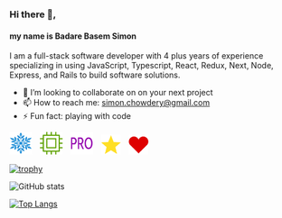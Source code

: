 ### Hi there 👋, 
#### my name is Badare Basem Simon

 I am a full-stack software developer with 4 plus years of experience specializing in using JavaScript, Typescript, React, Redux, Next, Node, Express, and Rails to build software solutions.

- 👯 I’m looking to collaborate on on your next project 
- 📫 How to reach me: simon.chowdery@gmail.com 
- ⚡ Fun fact: playing with code 

<a href='https://archiveprogram.github.com/'><img src='https://raw.githubusercontent.com/acervenky/animated-github-badges/master/assets/acbadge.gif' width='40' height='40'></a> <a href='https://docs.github.com/en/developers'><img src='https://raw.githubusercontent.com/acervenky/animated-github-badges/master/assets/devbadge.gif' width='40' height='40'></a> <a href='https://github.com/pricing'><img src='https://raw.githubusercontent.com/acervenky/animated-github-badges/master/assets/pro.gif' width='40' height='40'></a> <a href='https://stars.github.com/'><img src='https://raw.githubusercontent.com/acervenky/animated-github-badges/master/assets/starbadge.gif' width='35' height='35'></a> <a href='https://docs.github.com/en/github/supporting-the-open-source-community-with-github-sponsors'><img src='https://raw.githubusercontent.com/acervenky/animated-github-badges/master/assets/sponsorbadge.gif' width='35' height='35'></a> 

[![trophy](https://github-profile-trophy.vercel.app/?username=BB-Simon)](https://github.com/ryo-ma/github-profile-trophy) 

![GitHub stats](https://github-readme-stats.vercel.app/api?username=BB-Simon&show_icons=true&count_private=true) 

[![Top Langs](https://github-readme-stats.vercel.app/api/top-langs/?username=BB-Simon)](https://github.com/anuraghazra/github-readme-stats)
